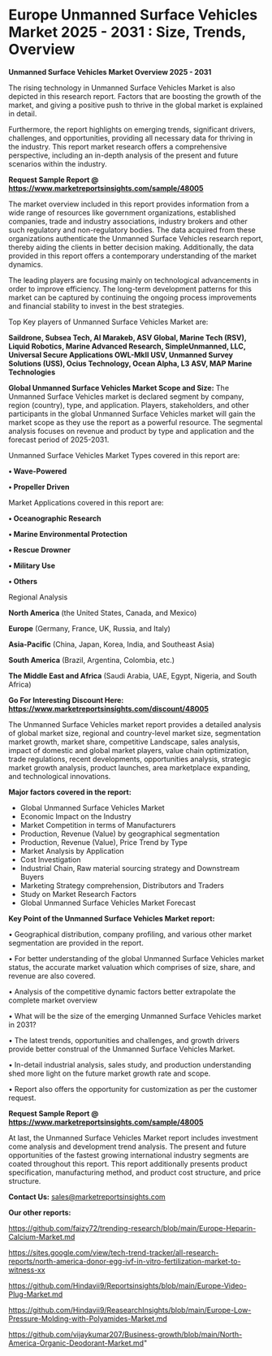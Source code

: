 # Europe Unmanned Surface Vehicles Market 2025 - 2031 : Size, Trends, Overview

<Strong> Unmanned Surface Vehicles Market Overview 2025 - 2031</strong>

The rising technology in Unmanned Surface Vehicles Market is also depicted in this research report. Factors that are boosting the growth of the market, and giving a positive push to thrive in the global market is explained in detail.

Furthermore, the report highlights on emerging trends, significant drivers, challenges, and opportunities, providing all necessary data for thriving in the industry. This report market research offers a comprehensive perspective, including an in-depth analysis of the present and future scenarios within the industry.

<strong>Request Sample Report @ <a href=https://www.marketreportsinsights.com/sample/48005>https://www.marketreportsinsights.com/sample/48005</a></strong>

The market overview included in this report provides information from a wide range of resources like government organizations, established companies, trade and industry associations, industry brokers and other such regulatory and non-regulatory bodies. The data acquired from these organizations authenticate the Unmanned Surface Vehicles research report, thereby aiding the clients in better decision making. Additionally, the data provided in this report offers a contemporary understanding of the market dynamics.

The leading players are focusing mainly on technological advancements in order to improve efficiency. The long-term development patterns for this market can be captured by continuing the ongoing process improvements and financial stability to invest in the best strategies.

Top Key players of Unmanned Surface Vehicles Market are:

<strong>Saildrone, Subsea Tech, Al Marakeb, ASV Global, Marine Tech (RSV), Liquid Robotics, Marine Advanced Research, SimpleUnmanned, LLC, Universal Secure Applications OWL-MkII USV, Unmanned Survey Solutions (USS), Ocius Technology, Ocean Alpha, L3 ASV, MAP Marine Technologies</strong>

<strong><b>Global Unmanned Surface Vehicles Market Scope and Size:</b></strong>
The Unmanned Surface Vehicles market is declared segment by company, region (country), type, and application. Players, stakeholders, and other participants in the global Unmanned Surface Vehicles market will gain the market scope as they use the report as a powerful resource. The segmental analysis focuses on revenue and product by type and application and the forecast period of 2025-2031.

Unmanned Surface Vehicles Market Types covered in this report are:

<strong>•  Wave-Powered

•  Propeller Driven</strong>

Market Applications covered in this report are:

<strong>•  Oceanographic Research

•  Marine Environmental Protection

•  Rescue Drowner

•  Military Use

•  Others</strong> 

Regional Analysis

<strong>North America</strong> (the United States, Canada, and Mexico)

<strong>Europe</strong> (Germany, France, UK, Russia, and Italy)

<strong>Asia-Pacific</strong> (China, Japan, Korea, India, and Southeast Asia)

<strong>South America</strong> (Brazil, Argentina, Colombia, etc.)

<strong>The Middle East and Africa</strong> (Saudi Arabia, UAE, Egypt, Nigeria, and South Africa)

<strong>Go For Interesting Discount Here: <a href=https://www.marketreportsinsights.com/discount/48005>https://www.marketreportsinsights.com/discount/48005</a></strong>

The Unmanned Surface Vehicles market report provides a detailed analysis of global market size, regional and country-level market size, segmentation market growth, market share, competitive Landscape, sales analysis, impact of domestic and global market players, value chain optimization, trade regulations, recent developments, opportunities analysis, strategic market growth analysis, product launches, area marketplace expanding, and technological innovations.

<strong><b>Major factors covered in the report:</b></strong>
<ul>
  <li>Global Unmanned Surface Vehicles Market </li>
  <li>Economic Impact on the Industry</li>
  <li>Market Competition in terms of Manufacturers</li>
  <li>Production, Revenue (Value) by geographical segmentation</li>
  <li>Production, Revenue (Value), Price Trend by Type</li>
  <li>Market Analysis by Application</li>
  <li>Cost Investigation</li>
  <li>Industrial Chain, Raw material sourcing strategy and Downstream Buyers</li>
  <li>Marketing Strategy comprehension, Distributors and Traders</li>
  <li>Study on Market Research Factors</li>
  <li>Global Unmanned Surface Vehicles Market Forecast</li>
</ul>

<strong><b>Key Point of the Unmanned Surface Vehicles Market report:</b></strong>

• Geographical distribution, company profiling, and various other market segmentation are provided in the report.

• For better understanding of the global Unmanned Surface Vehicles market status, the accurate market valuation which comprises of size, share, and revenue are also covered.

• Analysis of the competitive dynamic factors better extrapolate the complete market overview

• What will be the size of the emerging Unmanned Surface Vehicles market in 2031?

• The latest trends, opportunities and challenges, and growth drivers provide better construal of the Unmanned Surface Vehicles Market.

• In-detail industrial analysis, sales study, and production understanding shed more light on the future market growth rate and scope.

• Report also offers the opportunity for customization as per the customer request.

<strong>Request Sample Report @ <a href=https://www.marketreportsinsights.com/sample/48005>https://www.marketreportsinsights.com/sample/48005</a></strong>

At last, the Unmanned Surface Vehicles Market report includes investment come analysis and development trend analysis. The present and future opportunities of the fastest growing international industry segments are coated throughout this report. This report additionally presents product specification, manufacturing method, and product cost structure, and price structure.

<strong>Contact Us:</strong>
sales@marketreportsinsights.com

<strong>Our other reports:</strong>

<a href=https://github.com/faizy72/trending-research/blob/main/Europe-Heparin-Calcium-Market.md>https://github.com/faizy72/trending-research/blob/main/Europe-Heparin-Calcium-Market.md</a>

<a href=https://sites.google.com/view/tech-trend-tracker/all-research-reports/north-america-donor-egg-ivf-in-vitro-fertilization-market-to-witness-xx>https://sites.google.com/view/tech-trend-tracker/all-research-reports/north-america-donor-egg-ivf-in-vitro-fertilization-market-to-witness-xx</a>

<a href=https://github.com/Hindavii9/Reportsinsights/blob/main/Europe-Video-Plug-Market.md>https://github.com/Hindavii9/Reportsinsights/blob/main/Europe-Video-Plug-Market.md</a>

<a href=https://github.com/Hindavii9/ReasearchInsights/blob/main/Europe-Low-Pressure-Molding-with-Polyamides-Market.md>https://github.com/Hindavii9/ReasearchInsights/blob/main/Europe-Low-Pressure-Molding-with-Polyamides-Market.md</a>

<a href=https://github.com/vijaykumar207/Business-growth/blob/main/North-America-Organic-Deodorant-Market.md>https://github.com/vijaykumar207/Business-growth/blob/main/North-America-Organic-Deodorant-Market.md</a>"
